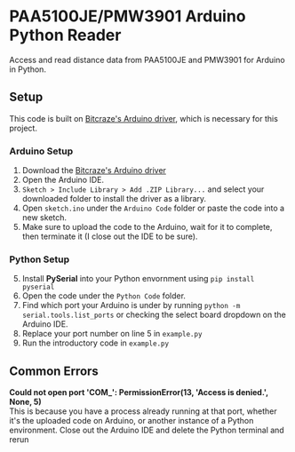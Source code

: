 # PAA5100JE/PMW3901 Arduino Python Reader
Access and read distance data from PAA5100JE and PMW3901 for Arduino in Python.

## Setup
This code is built on [Bitcraze's Arduino driver](https://github.com/bitcraze/Bitcraze_PMW3901), which is necessary for this project.

### Arduino Setup
1. Download the [Bitcraze's Arduino driver](https://github.com/bitcraze/Bitcraze_PMW3901)
2. Open the Arduino IDE.
3. ```Sketch > Include Library > Add .ZIP Library...``` and select your downloaded folder to install the driver as a library.
4. Open ```sketch.ino``` under the ```Arduino Code``` folder or paste the code into a new sketch.
5. Make sure to upload the code to the Arduino, wait for it to complete, then terminate it (I close out the IDE to be sure).

### Python Setup
5. Install __PySerial__ into your Python envornment using ```pip install pyserial```
6. Open the code under the ```Python Code``` folder.
7. Find which port your Arduino is under by running ```python -m serial.tools.list_ports``` or checking the select board dropdown on the Arduino IDE.
8. Replace your port number on line 5 in ```example.py```
9. Run the introductory code in ```example.py```

## Common Errors
**Could not open port 'COM_': PermissionError(13, 'Access is denied.', None, 5)**<br>
This is because you have a process already running at that port, whether it's the uploaded code on Arduino, or another instance of a Python environment. Close out the Arduino IDE and delete the Python terminal and rerun
